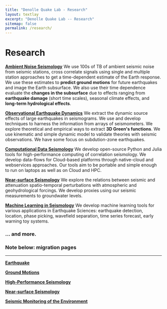 ```yaml
---
title: "Denolle Quake Lab - Research"
layout: textlay
excerpt: "Denolle Quake Lab -- Research"
sitemap: false
permalink: /research/
---
```


# Research

[**Ambient Noise Seismology**](/research/ambient-noise-seismology)
We use 100s of TB of ambient seismic noise from seismic stations, cross correlate signals using single and multiple station approaches to get a time-dependent estimate of the Earth response. We use these estimates to **predict ground motions** for future earthquakes and image the Earth subsurface. We also use their time dependence evaluate the **changes in the subsurface** due to effects ranging from **earthquake damage** (short time scales), seasonal climate effects, and **long-term hydrological effects**. 

[**Observational Earthquake Dynamics**](/research/observational-earthquake-dynamics)
We extract the dynamic source effects of large earthquakes in seismograms. We use and develop techniques to harness the information from arrays of seismometers. We explore theoretical and empirical ways to extract **3D Green's functions**. We use kinematic and simple dynamic model to validate theories with seismic observations. We have some focus on subdution-zone earthquakes.

[**Computational Data Seismology**](/research/computational-data-seismology)
We develop open-source Python and Julia tools for high-performance computing of correlation seismology. We develop data-flows for Cloud-based platforms through native-cloud and webservices approaches. Our tools aim to be portable and simple enough to run on laptops as well as on Cloud and HPC.

[**Near-surface Seismology**](/research/near-surface-seismology)
We explore the relations between seismic and attenuation spatio-temporal perturbations with atmospheric and geohydrological forcings. We develop proxies using our seismic measurements to groundwater levels.

[**Machine Learning in Seismology**](/research/machine-learning-in-seismology)
We develop machine learning tools for various applications in Earthquake Sciences: earthquake detection, location, phase picking, wavefield separation, time series forecast, early warning toy systems.

### ... and more.

### Note below: migration pages
----
[**Earthquake**](/research/earthquake)

[**Ground Motions**](/research/ground-motions)

[**High-Performance Seismology**](/research/high-performance-seismology)

[**Near-surface Seismology**](/research/near-surface-seismology)

[**Seismic Monitoring of the Environment**](/research/seismic-monitoring-of-the-environment)